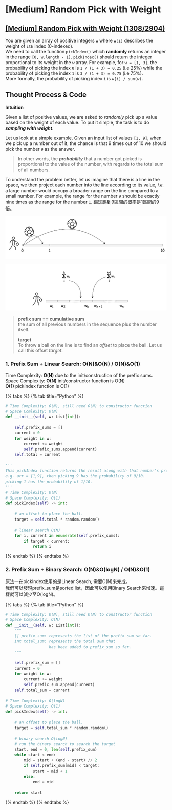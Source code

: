 # \[Medium\] Random Pick with Weight

## [\[Medium\] Random Pick with Weight     \(1308/2904\)](https://leetcode.com/problems/random-pick-with-weight/)

You are given an array of positive integers `w` where `w[i]` describes the weight of `ith` index \(0-indexed\).  
We need to call the function `pickIndex()` which **randomly** returns an integer in the range `[0, w.length - 1]`. `pickIndex()` should return the integer proportional to its weight in the `w` array. For example, for `w = [1, 3]`, the probability of picking the index `0` is `1 / (1 + 3) = 0.25` \(i.e 25%\) while the probability of picking the index `1` is `3 / (1 + 3) = 0.75` \(i.e 75%\).  
More formally, the probability of picking index `i` is `w[i] / sum(w)`.

## Thought Process & Code

**Intuition**

Given a list of positive values, we are asked to _randomly_ pick up a value based on the weight of each value. To put it simple, the task is to do _**sampling with weight**_.

Let us look at a simple example. Given an input list of values `[1, 9]`, when we pick up a number out of it, the chance is that 9 times out of 10 we should pick the number `9` as the answer.

> In other words, the _**probability**_ that a number got picked is proportional to the value of the number, with regards to the total sum of all numbers.

To understand the problem better, let us imagine that there is a line in the space, we then project each number into the line according to its value, _i.e._ a large number would occupy a broader range on the line compared to a small number. For example, the range for the number `9` should be exactly nine times as the range for the number `1`. 踢球踢到9區間的概率是1區間的9倍。

![](../.gitbook/assets/image%20%28107%29.png)

![](../.gitbook/assets/image%20%28104%29.png)

> **prefix sum == cumulative sum**  
> the sum of all previous numbers in the sequence plus the number itself.  
>   
> **target**  
> To throw a ball on the line is to find an _offset_ to place the ball. Let us call this offset _target_.

### 1. Prefix Sum + Linear Search: O\(N\)&O\(N\) / O\(N\)&O\(1\)

Time Complexity: **O\(N\)** due to the init/construction of the prefix sums.  
Space Complexity: **O\(N\)**  init/constructor function is O\(N\)    
                                  **O\(1\)** pickIndex function is O\(1\)

{% tabs %}
{% tab title="Python" %}
```python
# Time Complexity: O(N), still need O(N) to constructor function
# Space Comlexity: O(N)
def __init__(self, w: List[int]):
    
    self.prefix_sums = []
    current = 0
    for weight in w:
        current += weight
        self.prefix_sums.append(current)
    self.total = current
    
'''
This pickIndex function returns the result along with that number's probability.
e.g. arr = [1,9], then picking 9 has the probability of 9/10.
picking 1 has the probability of 1/10.  
'''
# Time Complexity: O(N)
# Space Complexity: O(1)
def pickIndex(self) -> int:

    # an offset to place the ball. 
    target = self.total * random.random()
    
    # linear search O(N)
    for i, current in enumerate(self.prefix_sums):
        if target < current:
            return i
```
{% endtab %}
{% endtabs %}

### 2. Prefix Sum + Binary Search: O\(N\)&O\(logN\) / O\(N\)&O\(1\)

原法一在pickIndex使用的是Linear Search, 需要O\(N\)來完成。  
我們可以發現prefix\_sum是sorted list，因此可以使用Binary Search來增速。這樣就可以減少至O\(logN\)。

{% tabs %}
{% tab title="Python" %}
```python
# Time Complexity: O(N), still need O(N) to constructor function
# Space Complexity: O(N)
def __init__(self, w: List[int]):
    """
    [] prefix_sum: represents the list of the prefix sum so far.
    int total_sum: represents the total sum that 
                   has been added to prefix_sum so far.
    """
    
    self.prefix_sum = []
    current = 0
    for weight in w:
        current += weight
        self.prefix_sum.append(current)
    self.total_sum = current

# Time Complexity: O(logN)
# Space Complexity: O(1)
def pickIndex(self) -> int:

    # an offset to place the ball. 
    target = self.total_sum * random.random()

    # binary search O(logN)
    # run the binary search to search the target
    start, end = 0, len(self.prefix_sum)
    while start < end:
        mid = start + (end - start) // 2
        if self.prefix_sum[mid] < target:
            start = mid + 1
        else:
            end = mid

    return start
```
{% endtab %}
{% endtabs %}

